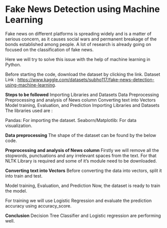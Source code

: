 # Fake News Detection using Machine Learning

Fake news on different platforms is spreading widely and is a matter of serious concern, as it causes social wars and permanent breakage of the bonds established among people. A lot of research is already going on focused on the classification of fake news.

Here we will try to solve this issue with the help of machine learning in Python.

Before starting the code, download the dataset by clicking the link.
Dataset Link : https://www.kaggle.com/datasets/subho117/fake-news-detection-using-machine-learning.

**Steps to be followed**
Importing Libraries and Datasets
Data Preprocessing
Preprocessing and analysis of News column
Converting text into Vectors
Model training, Evaluation, and Prediction
Importing Libraries and Datasets
The libraries used are : 

Pandas: For importing the dataset.
Seaborn/Matplotlib: For data visualization.

**Data preprocessing**
The shape of the dataset can be found by the below code.

**Preprocessing and analysis of News column**
Firstly we will remove all the stopwords, punctuations and any irrelevant spaces from the text. For that NLTK Library is required and some of it’s module need to be downloaded.

**Converting text into Vectors**
Before converting the data into vectors, split it into train and test.

Model training, Evaluation, and Prediction
Now, the dataset is ready to train the model.

For training we will use Logistic Regression and evaluate the prediction accuracy using accuracy_score.

**Conclusion**
Decision Tree Classifier and Logistic regression are performing well.



